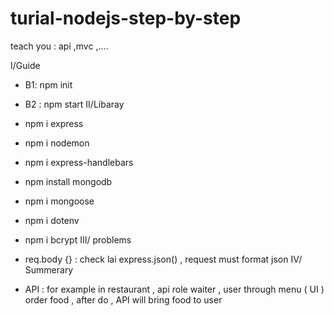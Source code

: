 # turial-nodejs-step-by-step
teach you : api ,mvc ,....

I/Guide
- B1:  npm init
- B2 : npm start
II/Libaray

- npm i express
- npm i nodemon
- npm i express-handlebars
- npm install mongodb
- npm i mongoose
- npm i dotenv
- npm i bcrypt
III/ problems
- req.body {} : check lai express.json() , request must format json
IV/ Summerary
-  API : for example in restaurant , api role waiter , user through menu ( UI ) order food , after do , API will bring food to user